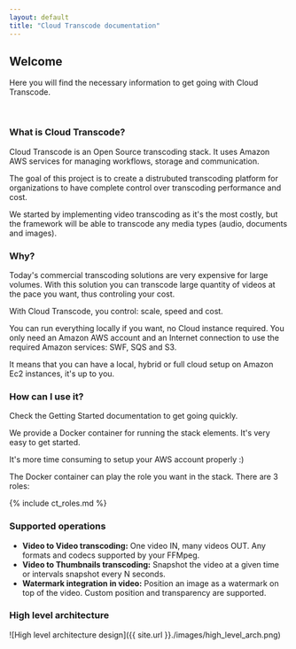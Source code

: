 ```yaml
---
layout: default
title: "Cloud Transcode documentation"
---
```


## Welcome

Here you will find the necessary information to get going with Cloud Transcode.

<br>

### What is Cloud Transcode?

Cloud Transcode is an Open Source transcoding stack. It uses Amazon AWS services for managing workflows, storage and communication.

The goal of this project is to create a distrubuted transcoding platform for organizations to have complete control over transcoding performance and cost.

We started by implementing video transcoding as it's the most costly, but the framework will be able to transcode any media types (audio, documents and images).

### Why?

Today's commercial transcoding solutions are very expensive for large volumes. With this solution you can transcode large quantity of videos at the pace you want, thus controling your cost.

With Cloud Transcode, you control: scale, speed and cost.

You can run everything locally if you want, no Cloud instance required. You only need an Amazon AWS account and an Internet connection to use the required Amazon services: SWF, SQS and S3.

It means that you can have a local, hybrid or full cloud setup on Amazon Ec2 instances, it's up to you.

### How can I use it?

Check the Getting Started documentation to get going quickly.

We provide a Docker container for running the stack elements. It's very easy to get started.

It's more time consuming to setup your AWS account properly :)

The Docker container can play the role you want in the stack. There are 3 roles:

{% include ct_roles.md %}

### Supported operations

   - <b>Video to Video transcoding:</b> One video IN, many videos OUT. Any formats and codecs supported by your FFMpeg.
   - <b>Video to Thumbnails transcoding:</b> Snapshot the video at a given time or intervals snapshot every N seconds.
   - <b>Watermark integration in video:</b> Position an image as a watermark on top of the video. Custom position and transparency are supported.

### High level architecture

![High level architecture design]({{ site.url }}./images/high_level_arch.png)
